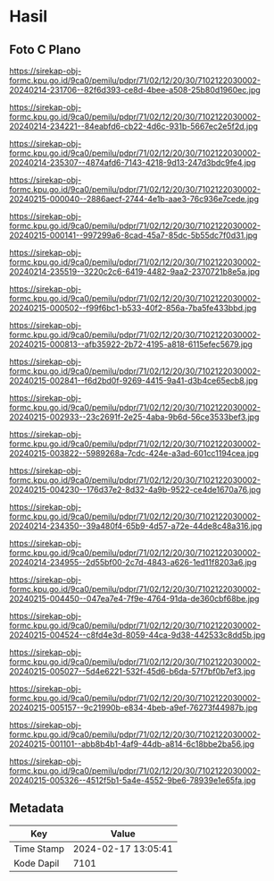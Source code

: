 # Hasil

## Foto C Plano

https://sirekap-obj-formc.kpu.go.id/9ca0/pemilu/pdpr/71/02/12/20/30/7102122030002-20240214-231706--82f6d393-ce8d-4bee-a508-25b80d1960ec.jpg

https://sirekap-obj-formc.kpu.go.id/9ca0/pemilu/pdpr/71/02/12/20/30/7102122030002-20240214-234221--84eabfd6-cb22-4d6c-931b-5667ec2e5f2d.jpg

https://sirekap-obj-formc.kpu.go.id/9ca0/pemilu/pdpr/71/02/12/20/30/7102122030002-20240214-235307--4874afd6-7143-4218-9d13-247d3bdc9fe4.jpg

https://sirekap-obj-formc.kpu.go.id/9ca0/pemilu/pdpr/71/02/12/20/30/7102122030002-20240215-000040--2886aecf-2744-4e1b-aae3-76c936e7cede.jpg

https://sirekap-obj-formc.kpu.go.id/9ca0/pemilu/pdpr/71/02/12/20/30/7102122030002-20240215-000141--997299a6-8cad-45a7-85dc-5b55dc7f0d31.jpg

https://sirekap-obj-formc.kpu.go.id/9ca0/pemilu/pdpr/71/02/12/20/30/7102122030002-20240214-235519--3220c2c6-6419-4482-9aa2-2370721b8e5a.jpg

https://sirekap-obj-formc.kpu.go.id/9ca0/pemilu/pdpr/71/02/12/20/30/7102122030002-20240215-000502--f99f6bc1-b533-40f2-856a-7ba5fe433bbd.jpg

https://sirekap-obj-formc.kpu.go.id/9ca0/pemilu/pdpr/71/02/12/20/30/7102122030002-20240215-000813--afb35922-2b72-4195-a818-6115efec5679.jpg

https://sirekap-obj-formc.kpu.go.id/9ca0/pemilu/pdpr/71/02/12/20/30/7102122030002-20240215-002841--f6d2bd0f-9269-4415-9a41-d3b4ce65ecb8.jpg

https://sirekap-obj-formc.kpu.go.id/9ca0/pemilu/pdpr/71/02/12/20/30/7102122030002-20240215-002933--23c2691f-2e25-4aba-9b6d-56ce3533bef3.jpg

https://sirekap-obj-formc.kpu.go.id/9ca0/pemilu/pdpr/71/02/12/20/30/7102122030002-20240215-003822--5989268a-7cdc-424e-a3ad-601cc1194cea.jpg

https://sirekap-obj-formc.kpu.go.id/9ca0/pemilu/pdpr/71/02/12/20/30/7102122030002-20240215-004230--176d37e2-8d32-4a9b-9522-ce4de1670a76.jpg

https://sirekap-obj-formc.kpu.go.id/9ca0/pemilu/pdpr/71/02/12/20/30/7102122030002-20240214-234350--39a480f4-65b9-4d57-a72e-44de8c48a316.jpg

https://sirekap-obj-formc.kpu.go.id/9ca0/pemilu/pdpr/71/02/12/20/30/7102122030002-20240214-234955--2d55bf00-2c7d-4843-a626-1ed11f8203a6.jpg

https://sirekap-obj-formc.kpu.go.id/9ca0/pemilu/pdpr/71/02/12/20/30/7102122030002-20240215-004450--047ea7e4-7f9e-4764-91da-de360cbf68be.jpg

https://sirekap-obj-formc.kpu.go.id/9ca0/pemilu/pdpr/71/02/12/20/30/7102122030002-20240215-004524--c8fd4e3d-8059-44ca-9d38-442533c8dd5b.jpg

https://sirekap-obj-formc.kpu.go.id/9ca0/pemilu/pdpr/71/02/12/20/30/7102122030002-20240215-005027--5d4e6221-532f-45d6-b6da-57f7bf0b7ef3.jpg

https://sirekap-obj-formc.kpu.go.id/9ca0/pemilu/pdpr/71/02/12/20/30/7102122030002-20240215-005157--9c21990b-e834-4beb-a9ef-76273f44987b.jpg

https://sirekap-obj-formc.kpu.go.id/9ca0/pemilu/pdpr/71/02/12/20/30/7102122030002-20240215-001101--abb8b4b1-4af9-44db-a814-6c18bbe2ba56.jpg

https://sirekap-obj-formc.kpu.go.id/9ca0/pemilu/pdpr/71/02/12/20/30/7102122030002-20240215-005326--4512f5b1-5a4e-4552-9be6-78939e1e65fa.jpg


## Metadata

| Key        | Value               |
| ---------- | ------------------- |
| Time Stamp | 2024-02-17 13:05:41 |
| Kode Dapil | 7101                |



